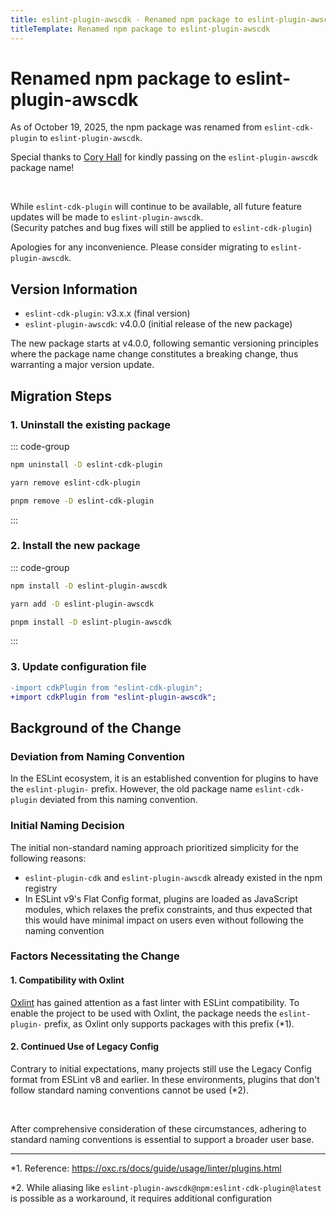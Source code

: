 ```yaml
---
title: eslint-plugin-awscdk - Renamed npm package to eslint-plugin-awscdk
titleTemplate: Renamed npm package to eslint-plugin-awscdk
---
```


# Renamed npm package to eslint-plugin-awscdk

As of October 19, 2025, the npm package was renamed from `eslint-cdk-plugin` to `eslint-plugin-awscdk`.

Special thanks to [Cory Hall](https://github.com/corymhall) for kindly passing on the `eslint-plugin-awscdk` package name!

<br />

While `eslint-cdk-plugin` will continue to be available, all future feature updates will be made to `eslint-plugin-awscdk`.  
(Security patches and bug fixes will still be applied to `eslint-cdk-plugin`)

Apologies for any inconvenience. Please consider migrating to `eslint-plugin-awscdk`.

## Version Information

- `eslint-cdk-plugin`: v3.x.x (final version)
- `eslint-plugin-awscdk`: v4.0.0 (initial release of the new package)

The new package starts at v4.0.0, following semantic versioning principles where the package name change constitutes a breaking change, thus warranting a major version update.

## Migration Steps

### 1. Uninstall the existing package

::: code-group

```sh [npm]
npm uninstall -D eslint-cdk-plugin
```

```sh [yarn]
yarn remove eslint-cdk-plugin
```

```sh [pnpm]
pnpm remove -D eslint-cdk-plugin
```

:::

### 2. Install the new package

::: code-group

```sh [npm]
npm install -D eslint-plugin-awscdk
```

```sh [yarn]
yarn add -D eslint-plugin-awscdk
```

```sh [pnpm]
pnpm install -D eslint-plugin-awscdk
```

:::

### 3. Update configuration file

```diff
-import cdkPlugin from "eslint-cdk-plugin";
+import cdkPlugin from "eslint-plugin-awscdk";
```

## Background of the Change

### Deviation from Naming Convention

In the ESLint ecosystem, it is an established convention for plugins to have the `eslint-plugin-` prefix. However, the old package name `eslint-cdk-plugin` deviated from this naming convention.

### Initial Naming Decision

The initial non-standard naming approach prioritized simplicity for the following reasons:

- `eslint-plugin-cdk` and `eslint-plugin-awscdk` already existed in the npm registry
- In ESLint v9's Flat Config format, plugins are loaded as JavaScript modules, which relaxes the prefix constraints, and thus expected that this would have minimal impact on users even without following the naming convention

### Factors Necessitating the Change

#### 1. Compatibility with Oxlint

[Oxlint](https://oxc.rs/docs/guide/usage/linter.html) has gained attention as a fast linter with ESLint compatibility. To enable the project to be used with Oxlint, the package needs the `eslint-plugin-` prefix, as Oxlint only supports packages with this prefix (\*1).

#### 2. Continued Use of Legacy Config

Contrary to initial expectations, many projects still use the Legacy Config format from ESLint v8 and earlier. In these environments, plugins that don't follow standard naming conventions cannot be used (\*2).

<br />

After comprehensive consideration of these circumstances, adhering to standard naming conventions is essential to support a broader user base.

---

\*1. Reference: https://oxc.rs/docs/guide/usage/linter/plugins.html

\*2. While aliasing like `eslint-plugin-awscdk@npm:eslint-cdk-plugin@latest` is possible as a workaround, it requires additional configuration
